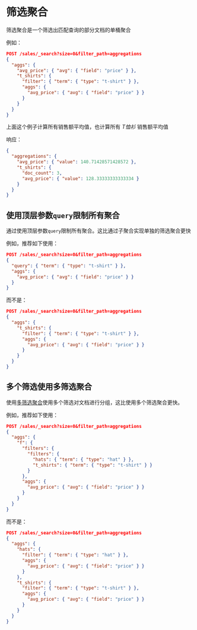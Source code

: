 # 筛选聚合
筛选聚合是一个筛选出匹配查询的部分文档的单桶聚合

例如：

```json
POST /sales/_search?size=0&filter_path=aggregations
{
  "aggs": {
    "avg_price": { "avg": { "field": "price" } },
    "t_shirts": {
      "filter": { "term": { "type": "t-shirt" } },
      "aggs": {
        "avg_price": { "avg": { "field": "price" } }
      }
    }
  }
}
```

上面这个例子计算所有销售额平均值，也计算所有 *T恤衫* 销售额平均值

响应：

```json
{
  "aggregations": {
    "avg_price": { "value": 140.71428571428572 },
    "t_shirts": {
      "doc_count": 3,
      "avg_price": { "value": 128.33333333333334 }
    }
  }
}
```



## 使用顶层参数`query`限制所有聚合
通过使用顶层参数`query`限制所有聚合。这比通过子聚合实现单独的筛选聚合更快

例如，推荐如下使用：

```json
POST /sales/_search?size=0&filter_path=aggregations
{
  "query": { "term": { "type": "t-shirt" } },
  "aggs": {
    "avg_price": { "avg": { "field": "price" } }
  }
}
```

而不是：

```json
POST /sales/_search?size=0&filter_path=aggregations
{
  "aggs": {
    "t_shirts": {
      "filter": { "term": { "type": "t-shirt" } },
      "aggs": {
        "avg_price": { "avg": { "field": "price" } }
      }
    }
  }
}
```



## 多个筛选使用多筛选聚合
使用[多筛选聚合][filters-aggregation]使用多个筛选对文档进行分组，这比使用多个筛选聚合更快。

例如，推荐如下使用：

```json
POST /sales/_search?size=0&filter_path=aggregations
{
  "aggs": {
    "f": {
      "filters": {
        "filters": {
          "hats": { "term": { "type": "hat" } },
          "t_shirts": { "term": { "type": "t-shirt" } }
        }
      },
      "aggs": {
        "avg_price": { "avg": { "field": "price" } }
      }
    }
  }
}
```

而不是：

```json
POST /sales/_search?size=0&filter_path=aggregations
{
  "aggs": {
    "hats": {
      "filter": { "term": { "type": "hat" } },
      "aggs": {
        "avg_price": { "avg": { "field": "price" } }
      }
    },
    "t_shirts": {
      "filter": { "term": { "type": "t-shirt" } },
      "aggs": {
        "avg_price": { "avg": { "field": "price" } }
      }
    }
  }
}
```

<!-- TODO: 更改多筛选聚合地址 -->

[filters-aggregation]: https://www.elastic.co/guide/en/elasticsearch/reference/7.15/search-aggregations-bucket-filters-aggregation.html
